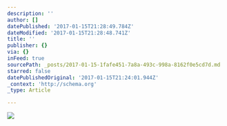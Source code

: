 ```yaml
---
description: ''
author: []
datePublished: '2017-01-15T21:28:49.784Z'
dateModified: '2017-01-15T21:28:48.741Z'
title: ''
publisher: {}
via: {}
inFeed: true
sourcePath: _posts/2017-01-15-1fafe451-7a8a-493c-998a-8162f0e5cd7d.md
starred: false
datePublishedOriginal: '2017-01-15T21:24:01.944Z'
_context: 'http://schema.org'
_type: Article

---
```

![](https://the-grid-user-content.s3-us-west-2.amazonaws.com/e4c1a18e-7088-4411-ad4c-62824ac64be5.jpg)